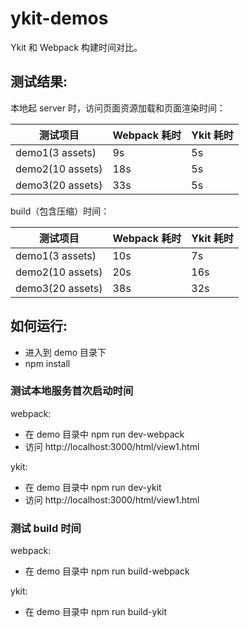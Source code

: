 # ykit-demos

Ykit 和 Webpack 构建时间对比。

## 测试结果:

本地起 server 时，访问页面资源加载和页面渲染时间：

| 测试项目 | Webpack 耗时 | Ykit 耗时 |
|---------|-------|-------|
| demo1(3 assets) | 9s | 5s |
| demo2(10 assets) | 18s | 5s |
| demo3(20 assets) | 33s | 5s |

build（包含压缩）时间：

| 测试项目 | Webpack 耗时 | Ykit 耗时 |
|---------|-------|-------|
| demo1(3 assets) | 10s | 7s |
| demo2(10 assets) | 20s | 16s |
| demo3(20 assets) | 38s | 32s |

## 如何运行:

- 进入到 demo 目录下
- npm install

### 测试本地服务首次启动时间

webpack:
- 在 demo 目录中 npm run dev-webpack
- 访问 http://localhost:3000/html/view1.html

ykit:
- 在 demo 目录中 npm run dev-ykit
- 访问 http://localhost:3000/html/view1.html

### 测试 build 时间

webpack:
- 在 demo 目录中 npm run build-webpack

ykit:
- 在 demo 目录中 npm run build-ykit
